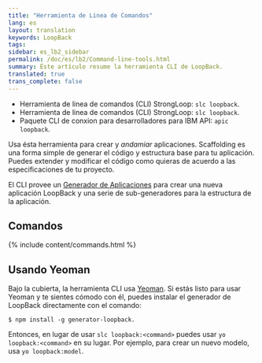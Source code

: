 ```yaml
---
title: "Herramienta de Linea de Comandos"
lang: es
layout: translation
keywords: LoopBack
tags:
sidebar: es_lb2_sidebar
permalink: /doc/es/lb2/Command-line-tools.html
summary: Éste artículo resume la herramienta CLI de LoopBack.
translated: true
trans_complete: false
---
```


- Herramienta de linea de comandos (CLI) StrongLoop: `slc loopback`.
- Herramienta de linea de comandos (CLI) StrongLoop: `slc loopback`.
- Paquete CLI de conxion para desarrolladores para IBM API: `apic loopback`.

Usa ésta herramienta para crear y _andamiar_ aplicaciones. Scaffolding es una forma simple de generar el
código y estructura base para tu aplicación.
Puedes extender y modificar el código como quieras de acuerdo a las especificaciones de tu proyecto.

El CLI provee un [Generador de Aplicaciones](Application-generator.html) para crear una nueva aplicación LoopBack y una serie de sub-generadores para la estructura de la aplicación. 

## Comandos

{% include content/commands.html %}

## Usando Yeoman

Bajo la cubierta, la herramienta CLI usa [Yeoman](http://yeoman.io/). Si estás listo para usar Yeoman y te sientes cómodo con él, puedes instalar el generador de LoopBack directamente con el comando:

```shell
$ npm install -g generator-loopback.
```

Entonces, en lugar de usar `slc loopback:<command>` puedes usar `yo loopback:<command>` en su lugar. Por ejemplo, para crear un nuevo modelo, usa `yo loopback:model`.
